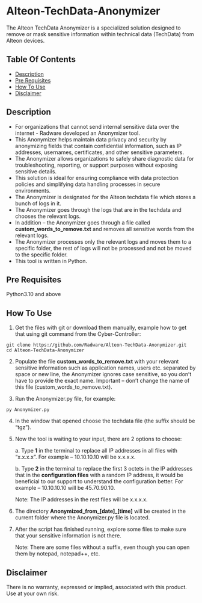 # Alteon-TechData-Anonymizer #
The Alteon TechData Anonymizer is a specialized solution designed to remove or mask sensitive information within technical data (TechData) from Alteon devices.

## Table Of Contents ###
- [Description](#description)
- [Pre Requisites](#Pre-Requisites)
- [How To Use](#how-to-use)
- [Disclaimer](#Disclaimer)

## Description ##
*	For organizations that cannot send internal sensitive data over the internet - Radware developed an Anonymizer tool.
*	This Anonymizer helps maintain data privacy and security by anonymizing fields that contain confidential information, such as IP addresses, usernames, certificates, and other sensitive parameters.
*	The Anonymizer allows organizations to safely share diagnostic data for troubleshooting, reporting, or support purposes without exposing sensitive details.
*	This solution is ideal for ensuring compliance with data protection policies and simplifying data handling processes in secure environments.
*	The Anonymizer is designated for the Alteon techdata file which stores a bunch of logs in it.
*	The Anonymizer goes through the logs that are in the techdata and chooses the relevant logs.
*	In addition – the Anonymizer goes through a file called **custom_words_to_remove.txt** and removes all sensitive words from the relevant logs.
*	The Anonymizer processes only the relevant logs and moves them to a specific folder, the rest of logs will not be processed and not be moved to the specific folder.
*	This tool is written in Python.

## Pre Requisites ##
Python3.10 and above

## How To Use ##
1.	Get the files with git or download them manually, example how to get that using git command from the Cyber-Controller:

```
git clone https://github.com/Radware/Alteon-TechData-Anonymizer.git
cd Alteon-TechData-Anonymizer
```

2.	Populate the file **custom_words_to_remove.txt** with your relevant sensitive information such as application names, users etc. separated by space or new line, the Anonymizer ignores case sensitive, so you don’t have to provide the exact name.
Important – don’t change the name of this file (custom_words_to_remove.txt).

3.	Run the Anonymizer.py file, for example:

```
py Anonymizer.py
```

4.	In the window that opened choose the techdata file (the suffix should be “tgz”).
5.	Now the tool is waiting to your input, there are 2 options to choose:

    a.	Type **1** in the terminal to replace all IP addresses in all files with “x.x.x.x”.
        For example – 10.10.10.10 will be x.x.x.x.

    b.	Type **2** in the terminal to replace the first 3 octets in the IP addresses that in the **configuration files** with a random IP address, it would be beneficial to our support to understand the configuration better.
        For example – 10.10.10.10 will be 45.70.90.10.

    Note: The IP addresses in the rest files will be x.x.x.x.

6.	The directory **Anonymized_from_[date]_[time]** will be created in the current folder where the Anonymizer.py file is located.
7.	After the script has finished running, explore some files to make sure that your sensitive information is not there.

    Note: There are some files without a suffix, even though you can open them by notepad, notepad++, etc.

## Disclaimer ##
There is no warranty, expressed or implied, associated with this product. Use at your own risk.
